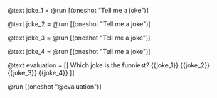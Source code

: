@text joke_1 = @run [(oneshot "Tell me a joke")]

@text joke_2 = @run [(oneshot "Tell me a joke")]

@text joke_3 = @run [(oneshot "Tell me a joke")]

@text joke_4 = @run [(oneshot "Tell me a joke")]

@text evaluation = [[
    Which joke is the funniest?
    {{joke_1}}
    {{joke_2}}
    {{joke_3}}
    {{joke_4}}
]]

@run [(oneshot "@evaluation")]